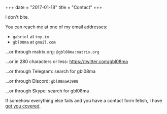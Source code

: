 +++
date = "2017-01-18"
title = "Contact"
+++

I don't bite.

You can reach me at one of my email addresses:

- `gabriel` at `tny.im`
- `gbl08ma` at `gmail.com`

...or through matrix.org: `@gbl08ma:matrix.org`

...or in 280 characters or less: https://twitter.com/gbl08ma

...or through Telegram: search for gbl08ma

...or through Discord: `gbl08ma#3988`

...or through Skype: search for gbl08ma

If somehow everything else fails and you have a contact form fetish, I have [got you covered](https://gbl08ma.com/contact-me/).
